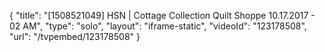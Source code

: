 {
    "title": "[1508521049] HSN | Cottage Collection Quilt Shoppe 10.17.2017 - 02 AM",
    "type": "solo",
    "layout": "iframe-static",
    "videoId": "123178508",
    "url": "\/tvpembed\/123178508"
}